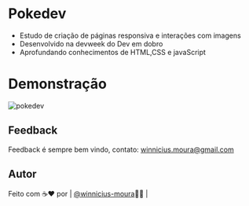 
# Pokedev

- Estudo de criação de páginas responsiva e interações com imagens
- Desenvolvido na devweek do Dev em dobro
- Aprofundando conhecimentos de HTML,CSS e javaScript

# Demonstração
![pokedev](https://user-images.githubusercontent.com/103194571/167064866-85e4fba7-24df-4c0c-a235-40d38daca4f5.gif)

## Feedback

Feedback é sempre bem vindo, contato: winnicius.moura@gmail.com

## Autor

Feito com ☕❤ por | [@winnicius-moura](https://www.github.com/winnicius-moura)🤙🏽 | 
